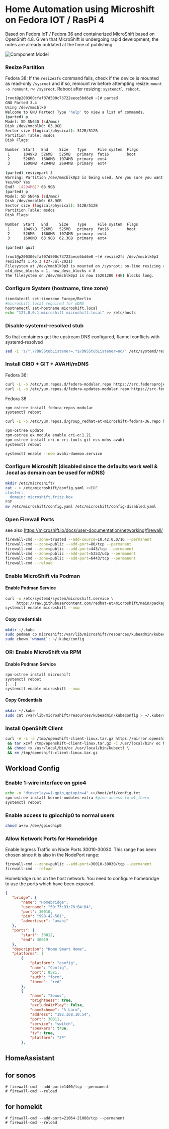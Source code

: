 # Home Automation using Microshift on Fedora IOT / RasPi 4

Based on Fedora IoT / Fedora 36 and containerized MicroShift based on OpenShift 4.8. 
Given that MicroShift is undergoing rapid development, the notes are already outdated at the time of publishing.


<!--
```plantuml
@startuml componentmodel.svg

node rpi as "Raspberry Pi4 8GB" {
    interface Router as "HTTP"
    interface MQTTNodePort as "MQTT NodePort"

    package microshift {

        package mqtt {
            interface MQTT
            component mosquitto
            MQTT - mosquitto
            MQTTNodePort -Down-> MQTT
        }

        package zigbee2mqtt {
            interface HTTP_Zigbee2MQTT as "HTTP"
            component zigbee2mqtt_comp as "Zigbee2MQTT" 
            HTTP_Zigbee2MQTT - zigbee2mqtt_comp
            database Zigbee2MQTT_PVC as "Zigbee2MQTT" <<PVC>> 
            zigbee2mqtt_comp -- Zigbee2MQTT_PVC
        }
        zigbee2mqtt_comp -down-> MQTT

        /'package ns_homebridge as "homebridge" {
            interface HTTP_homebridge as "HTTP"
            component homebridge_comp as "Homebridge" 
            HTTP_homebridge - homebridge_comp
            database Homebridge_PVC as "Homebridge" <<PVC>> 
            homebridge_comp -- Homebridge_PVC
        }
        homebridge_comp -down-> MQTT'/


        package ns_homeassistant as "homeassistant" {
            interface HTTP_Homeassistant as "HTTP"
            component homeassistant_comp as "Home Assistant"
            HTTP_Homeassistant - homeassistant_comp
            database Homeassistant_PVC as "Homeassistant" <<PVC>>
            homeassistant_comp -- Homeassistant_PVC

            interface HTTP_Signal as "HTTP"
            component signal_api_comp as "Signal API" 
            HTTP_Signal - signal_api_comp
            database signal_api_PVC as "Signal" <<PVC>>
            signal_api_comp -- signal_api_PVC

            homeassistant_comp -> HTTP_Signal
        }
        homeassistant_comp -down-> MQTT

        package ns_volkszaehler as "volkszaehler" {
            'component weather_comp as "Weather" <<custom code>>

            component vzlogger_comp as "VZLogger"
            interface HTTP_VZLogger as "HTTP"
            HTTP_VZLogger - vzlogger_comp

            interface HTTP_Volkszaehler as "HTTP"
            component Volkszaehler_comp as "Volkszaehler" <<Middleware & UI>>
            HTTP_Volkszaehler - Volkszaehler_comp

            interface HTTP_Pushserver as "HTTP"
            component Pushserver_comp as "Push Server"
            HTTP_Pushserver - Pushserver_comp

            interface SQL as "SQL"
            component Volkszaehler_db as "Volkszaehler DB" <<MySQL>>
            SQL - Volkszaehler_db
            database Database_PVC as "Database" <<PVC>> 
            Volkszaehler_db -- Database_PVC

            'weather_comp -down-> HTTP_Volkszaehler
            vzlogger_comp -down-> HTTP_Volkszaehler 
            vzlogger_comp -down-> HTTP_Pushserver 
            Volkszaehler_comp -down-> SQL

        }
        vzlogger_comp -down-> MQTT 

        package ns_nodered as "node-red" {
            interface HTTP_nodered as "HTTP"
            component nodered_comp as "Node Red"
            HTTP_nodered - nodered_comp
            database nodered_PVC as "node-red" <<PVC>>
            nodered_comp -- nodered_PVC
        }


        package ns_esphome as "ESPHome" {
            interface HTTP_esphome as "HTTP"
            component esphome_comp as "ESPHome"
            HTTP_esphome - esphome_comp
            database esphome_PVC as "esphome" <<PVC>>
            esphome_comp -- esphome_PVC
        }

        MQTT <-down- nodered_comp
        HTTP_Homeassistant <-down- nodered_comp
        HTTP_Pushserver <-down- nodered_comp
        HTTP_Volkszaehler <-down- nodered_comp

    }
    Router - microshift 
    Router ..> HTTP_Volkszaehler : http://volkszaehler.local
    Router ..> HTTP_Pushserver : http://volkszaehler.local/ws
    Router ..> HTTP_Homeassistant : http://homeassistant.local
    'Router ..> HTTP_homebridge : http://homebridge.local
    Router ..> HTTP_Zigbee2MQTT : http://zigbee2mqtt.local
    Router ..> HTTP_VZLogger : http://vzlogger.local
    Router ..> HTTP_nodered : http://node-red.local
    Router ..> HTTP_esphome : http://esphome.local



    component meterserialinterface_comp as "USB IR RW-Head" <<USB Device>>
    meterserialinterface_comp -- vzlogger_comp  

    component onewiresensors_comp as "One Wire Subsystem" <<GPIO Device>>
    onewiresensors_comp -- vzlogger_comp 

    component impulsecounter_comp as "GPIO Pin" <<GPIO Device>>
    impulsecounter_comp -- vzlogger_comp  

    component zigbee_dongle as "Zigbee Dongle" <<USB Device>>
    zigbee_dongle -- zigbee2mqtt_comp
    


    rectangle ha_integration_description [
        //integration of many//
        //smart home devices and services//
        //with Apple HomeKit//
    ]
    ha_integration_description -- homeassistant_comp
    'ha_integration_description -- homebridge_comp
}


cloud signal_messenger as "Signal Messenger"
component wallbox1 as "Wallbox Charger" <<Wallbox>>


cloud home_network as "Home LAN"
home_network -- Router

cloud zigbee_network as "Zigbee"
zigbee_network -- zigbee_dongle

collections smart_meters as "Smart Electricity Meters"
smart_meters -- meterserialinterface_comp 

agent weather_api as "Weather API"
'weather_api -- weather_comp 
weather_api -- ha_integration_description

collections onewire_sensors as "One Wire Temperature Sensors"
onewire_sensors -- onewiresensors_comp

agent gas_meter as "Gas Meter Impulse Counter"
gas_meter -- impulsecounter_comp 

agent apple_homekit as "Apple HomeKit"
apple_homekit -- ha_integration_description

collections ha_integrations as "Smart Home Integrations"
ha_integrations -- ha_integration_description

signal_api_comp -up- signal_messenger

wallbox1 -down-> MQTTNodePort


'agent zigbee_bridge as "Zigbee Bridge"
'zigbee_bridge -- ha_integration_description

@enduml
```
-->

![Component Model](componentmodel.png?raw=true "Component Model")





### Resize Partition

Fedora 38: If the `resize2fs` command fails, check if the device is mounted as read-only `/sysroot` and if so, remount rw before attempting resize: `mount -o remount,rw /sysroot`. Reboot after resizing: `systemctl reboot`.


```bash
[root@p200300cfaf07d500c73722aece5bd6e0 ~]# parted
GNU Parted 3.4
Using /dev/mmcblk0
Welcome to GNU Parted! Type 'help' to view a list of commands.
(parted) p
Model: SD SN64G (sd/mmc)
Disk /dev/mmcblk0: 63.9GB
Sector size (logical/physical): 512B/512B
Partition Table: msdos
Disk Flags:
 
Number  Start   End     Size    Type     File system  Flags
 1      1049kB  526MB   525MB   primary  fat16        boot
 2      526MB   1600MB  1074MB  primary  ext4
 3      1600MB  4294MB  2694MB  primary  ext4
 
(parted) resizepart 3
Warning: Partition /dev/mmcblk0p3 is being used. Are you sure you want to continue?
Yes/No? Yes
End?  [4294MB]? 63.9GB
(parted) p
Model: SD SN64G (sd/mmc)
Disk /dev/mmcblk0: 63.9GB
Sector size (logical/physical): 512B/512B
Partition Table: msdos
Disk Flags:
 
Number  Start   End     Size    Type     File system  Flags
 1      1049kB  526MB   525MB   primary  fat16        boot
 2      526MB   1600MB  1074MB  primary  ext4
 3      1600MB  63.9GB  62.3GB  primary  ext4
 
(parted) quit

[root@p200300cfaf07d500c73722aece5bd6e0 ~]# resize2fs /dev/mmcblk0p3
resize2fs 1.46.3 (27-Jul-2021)
Filesystem at /dev/mmcblk0p3 is mounted on /sysroot; on-line resizing required
old_desc_blocks = 1, new_desc_blocks = 8
The filesystem on /dev/mmcblk0p3 is now 15201280 (4k) blocks long.
```



### Configure System (hostname, time zone)

```bash
timedatectl set-timezone Europe/Berlin
#microshift.local required for mDNS
hostnamectl set-hostname microshift.local
echo "127.0.0.1 microshift microshift.local" >> /etc/hosts
```

### Disable systemd-resolved stub 
So that containers get the upstream DNS configured, flannel conflicts with systemd-resolved 

```bash
sed -i 's/^.\?DNSStubListener=.*$/DNSStubListener=no/' /etc/systemd/resolved.conf
```

### Install CRIO + GIT + AVAHI/mDNS

Fedora 36:
```bash
curl -L -o /etc/yum.repos.d/fedora-modular.repo https://src.fedoraproject.org/rpms/fedora-repos/raw/rawhide/f/fedora-modular.repo 
curl -L -o /etc/yum.repos.d/fedora-updates-modular.repo https://src.fedoraproject.org/rpms/fedora-repos/raw/rawhide/f/fedora-updates-modular.repo 
```

Fedora 38
```bash
rpm-ostree install fedora-repos-modular
systemctl reboot
```


```bash
curl -L -o /etc/yum.repos.d/group_redhat-et-microshift-fedora-36.repo https://copr.fedorainfracloud.org/coprs/g/redhat-et/microshift/repo/fedora-36/group_redhat-et-microshift-fedora-36.repo

rpm-ostree update
rpm-ostree ex module enable cri-o:1.21
rpm-ostree install cri-o cri-tools git nss-mdns avahi
systemctl reboot

systemctl enable --now avahi-daemon.service

```

### Configure Microshift (disabled since the defaults work well & .local as domain can be used for mDNS)

```bash
mkdir /etc/microshift/
cat - > /etc/microshift/config.yaml <<EOF
cluster:
  domain: microshift.fritz.box
EOF
mv /etc/microshift/config.yaml /etc/microshift/config-disabled.yaml
``` 

### Open Firewall Ports
see also https://microshift.io/docs/user-documentation/networking/firewall/
```bash
firewall-cmd --zone=trusted --add-source=10.42.0.0/16 --permanent
firewall-cmd --zone=public --add-port=80/tcp --permanent
firewall-cmd --zone=public --add-port=443/tcp --permanent
firewall-cmd --zone=public --add-port=5353/udp --permanent
firewall-cmd --zone=public --add-port=6443/tcp --permanent
firewall-cmd --reload
```


### Enable MicroShift via Podman

#### Enable Podman Service
```bash
curl -o /etc/systemd/system/microshift.service \
     https://raw.githubusercontent.com/redhat-et/microshift/main/packaging/systemd/microshift-containerized.service
systemctl enable microshift --now
```

#### Copy credentials
```bash
mkdir ~/.kube
sudo podman cp microshift:/var/lib/microshift/resources/kubeadmin/kubeconfig ~/.kube/config
sudo chown `whoami`: ~/.kube/config
```

### OR: Enable MicroShift via RPM
#### Enable Podman Service
```bash
rpm-ostree install microshift
systemctl reboot
[...]
systemctl enable microshift --now
```

#### Copy Credentials
```bash
mkdir ~/.kube
sudo cat /var/lib/microshift/resources/kubeadmin/kubeconfig > ~/.kube/config
```


### Install OpenShift Client

```bash
curl -# -L -o /tmp/openshift-client-linux.tar.gz https://mirror.openshift.com/pub/openshift-v4/aarch64/clients/ocp/stable-4.10/openshift-client-linux.tar.gz \
 && tar xzvf /tmp/openshift-client-linux.tar.gz -C /usr/local/bin/ oc kubectl \
 && chmod +x /usr/local/bin/oc /usr/local/bin/kubectl \
 && rm /tmp/openshift-client-linux.tar.gz
 ```



 ## Workload Config

 ### Enable 1-wire interface on gpio4
 ```bash
echo -n "dtoverlay=w1-gpio,gpiopin=4" >>/boot/efi/config.txt
rpm-ostree install kernel-modules-extra #give access to w1_therm
systemctl reboot
 ```

 ### Enable access to gpiochip0 to normal users
 ```bash
chmod a+rw /dev/gpiochip0
 ```


 ### Allow Network Ports for Homebridge

Enable Ingress Traffic on Node Ports 30010-30030. This range has been chosen since it is also in the NodePort range:

 ```bash
firewall-cmd --zone=public --add-port=30010-30030/tcp --permanent
firewall-cmd --reload
 ```

Homebridge runs on the host network. You need to configure homebridge to use the 
ports which have been exposed.
 ```json
 {
    "bridge": {
        "name": "Homebridge",
        "username": "59:73:93:78:B4:DA",
        "port": 30010,
        "pin": "998-42-561",
        "advertiser": "avahi"
    },
    "ports": {
        "start": 30012,
        "end": 30019
    },
    "description": "Home Smart Home",
    "platforms": [
        {
            "platform": "config",
            "name": "Config",
            "port": 8581,
            "auth": "form",
            "theme": "red"
        },
        {
            "name": "Sonos",
            "brightness": true,
            "excludeAirPlay": false,
            "nameScheme": "% Lärm",
            "address": "192.168.10.54",
            "port": 30011,
            "service": "switch",
            "speakers": true,
            "tv": true,
            "platform": "ZP"
        },
 ```


## HomeAssistant

## for sonos
```
# firewall-cmd --add-port=1400/tcp --permanent
# firewall-cmd --reload
```

## for homekit

```
# firewall-cmd --add-port=21064-21080/tcp --permanent
# firewall-cmd --reload
```
